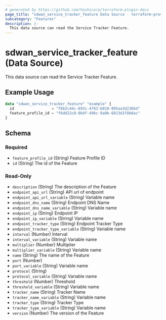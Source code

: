 ```yaml
---
# generated by https://github.com/hashicorp/terraform-plugin-docs
page_title: "sdwan_service_tracker_feature Data Source - terraform-provider-sdwan"
subcategory: "Features"
description: |-
  This data source can read the Service Tracker Feature.
---
```


# sdwan_service_tracker_feature (Data Source)

This data source can read the Service Tracker Feature.

## Example Usage

```terraform
data "sdwan_service_tracker_feature" "example" {
  id                 = "f6b2c44c-693c-4763-b010-895aa3d236bd"
  feature_profile_id = "f6dd22c8-0b4f-496c-9a0b-6813d1f8b8ac"
}
```

<!-- schema generated by tfplugindocs -->
## Schema

### Required

- `feature_profile_id` (String) Feature Profile ID
- `id` (String) The id of the Feature

### Read-Only

- `description` (String) The description of the Feature
- `endpoint_api_url` (String) API url of endpoint
- `endpoint_api_url_variable` (String) Variable name
- `endpoint_dns_name` (String) Endpoint DNS Name
- `endpoint_dns_name_variable` (String) Variable name
- `endpoint_ip` (String) Endpoint IP
- `endpoint_ip_variable` (String) Variable name
- `endpoint_tracker_type` (String) Endpoint Tracker Type
- `endpoint_tracker_type_variable` (String) Variable name
- `interval` (Number) Interval
- `interval_variable` (String) Variable name
- `multiplier` (Number) Multiplier
- `multiplier_variable` (String) Variable name
- `name` (String) The name of the Feature
- `port` (Number)
- `port_variable` (String) Variable name
- `protocol` (String)
- `protocol_variable` (String) Variable name
- `threshold` (Number) Threshold
- `threshold_variable` (String) Variable name
- `tracker_name` (String) Tracker Name
- `tracker_name_variable` (String) Variable name
- `tracker_type` (String) Tracker Type
- `tracker_type_variable` (String) Variable name
- `version` (Number) The version of the Feature
